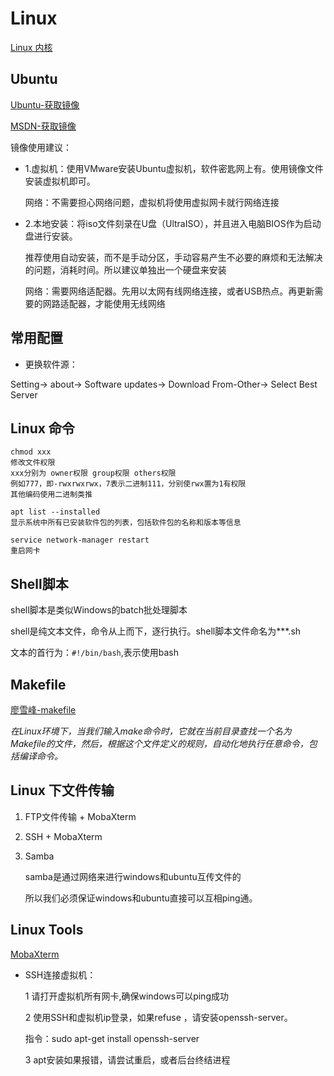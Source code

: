 # Linux

[Linux 内核](https://www.kernel.org/)

## Ubuntu

[Ubuntu-获取镜像](https://cn.ubuntu.com/download)

[MSDN-获取镜像](https://msdn.itellyou.cn/)

镜像使用建议：

- 1.虚拟机：使用VMware安装Ubuntu虚拟机，软件密匙网上有。使用镜像文件安装虚拟机即可。

    网络：不需要担心网络问题，虚拟机将使用虚拟网卡就行网络连接

- 2.本地安装：将iso文件刻录在U盘（UltraISO），并且进入电脑BIOS作为启动盘进行安装。

    推荐使用自动安装，而不是手动分区，手动容易产生不必要的麻烦和无法解决的问题，消耗时间。所以建议单独出一个硬盘来安装

    网络：需要网络适配器。先用以太网有线网络连接，或者USB热点。再更新需要的网路适配器，才能使用无线网络

## 常用配置

- 更换软件源：

Setting-> about-> Software updates-> Download From-Other-> Select Best Server

## Linux 命令

    chmod xxx
    修改文件权限
    xxx分别为 owner权限 group权限 others权限
    例如777，即-rwxrwxrwx，7表示二进制111，分别使rwx置为1有权限
    其他编码使用二进制类推

    apt list --installed
    显示系统中所有已安装软件包的列表，包括软件包的名称和版本等信息

    service network-manager restart
    重启网卡

## Shell脚本

shell脚本是类似Windows的batch批处理脚本

shell是纯文本文件，命令从上而下，逐行执行。shell脚本文件命名为***.sh

文本的首行为：`#!/bin/bash`,表示使用bash

## Makefile

[廖雪峰-makefile](https://liaoxuefeng.com/books/makefile/introduction/index.html)

*在Linux环境下，当我们输入make命令时，它就在当前目录查找一个名为Makefile的文件，然后，根据这个文件定义的规则，自动化地执行任意命令，包括编译命令。*

## Linux 下文件传输

1. FTP文件传输 + MobaXterm
2. SSH + MobaXterm
3. Samba

    samba是通过网络来进行windows和ubuntu互传文件的

    所以我们必须保证windows和ubuntu直接可以互相ping通。

## Linux Tools

[MobaXterm](https://mobaxterm.mobatek.net/)

- SSH连接虚拟机：

    1 请打开虚拟机所有网卡,确保windows可以ping成功

    2 使用SSH和虚拟机ip登录，如果refuse ，请安装openssh-server。

    指令：sudo apt-get install openssh-server

    3 apt安装如果报错，请尝试重启，或者后台终结进程
